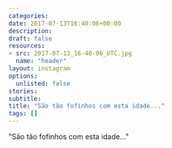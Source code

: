 ```yaml
---
categories:
date: 2017-07-13T16:40:06+00:00
description:
draft: false
resources:
- src: 2017-07-13_16-40-06_UTC.jpg
  name: "header"
layout: instagram
options:
  unlisted: false
stories:
subtitle:
title: "São tão fofinhos com esta idade..."
tags: []
---
```


"São tão fofinhos com esta idade..."
